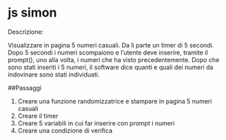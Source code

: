 # js simon

Descrizione:

Visualizzare in pagina 5 numeri casuali. Da lì parte un timer di 5 secondi.
Dopo 5 secondi i numeri scompaiono e l’utente deve inserire, tramite il prompt(), uno alla volta, i numeri che ha visto precedentemente.
Dopo che sono stati inseriti i 5 numeri, il software dice quanti e quali dei numeri da indovinare sono stati individuati.

##Passaggi
1. Creare una funzione randomizzatrice e stampare in pagina 5 numeri casuali
2. Creare il timer 
3. Creare 5 variabili in cui far inserire con prompt i numeri
4. Creare una condizione di verifica


